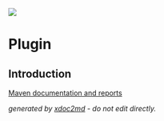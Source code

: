 ![](http://dev.lutece.paris.fr/jenkins/buildStatus/icon?job=tech-plugin-archive-deploy)
# Plugin

## Introduction


[Maven documentation and reports](http://dev.lutece.paris.fr/plugins/plugin-archive/)



 *generated by [xdoc2md](https://github.com/lutece-platform/tools-maven-xdoc2md-plugin) - do not edit directly.*
